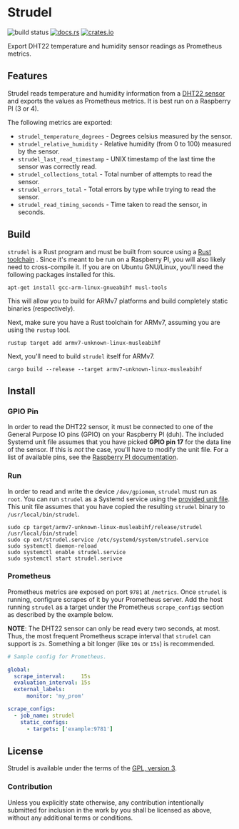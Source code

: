 # Strudel

![build status](https://github.com/56quarters/strudel/actions/workflows/rust.yml/badge.svg)
[![docs.rs](https://docs.rs/strudel/badge.svg)](https://docs.rs/strudel/)
[![crates.io](https://img.shields.io/crates/v/strudel.svg)](https://crates.io/crates/strudel/)

Export DHT22 temperature and humidity sensor readings as Prometheus metrics.

## Features

Strudel reads temperature and humidity information from a [DHT22 sensor](https://learn.adafruit.com/dht)
and exports  the values as Prometheus metrics. It is best run on a Raspberry PI (3 or 4).

The following metrics are exported:

* `strudel_temperature_degrees` - Degrees celsius measured by the sensor.
* `strudel_relative_humidity` - Relative humidity (from 0 to 100) measured by the sensor.
* `strudel_last_read_timestamp` - UNIX timestamp of the last time the sensor was correctly read.
* `strudel_collections_total` - Total number of attempts to read the sensor.
* `strudel_errors_total` - Total errors by type while trying to read the sensor.
* `strudel_read_timing_seconds` - Time taken to read the sensor, in seconds.

## Build

`strudel` is a Rust program and must be built from source using a [Rust toolchain](https://rustup.rs/)
. Since it's meant  to be run on a Raspberry PI, you will also likely need to cross-compile it. If you
are on Ubuntu GNU/Linux, you'll need the following packages installed for this.

```text
apt-get install gcc-arm-linux-gnueabihf musl-tools
```

This will allow you to build for ARMv7 platforms and build completely static binaries (respectively).

Next, make sure you have a Rust toolchain for ARMv7, assuming you are using the `rustup` tool.

```text
rustup target add armv7-unknown-linux-musleabihf
```

Next, you'll need to build `strudel` itself for ARMv7.

```text
cargo build --release --target armv7-unknown-linux-musleabihf
```

## Install

### GPIO Pin

In order to read the DHT22 sensor, it must be connected to one of the General Purpose IO pins (GPIO)
on your Raspberry PI (duh). The included Systemd unit file assumes that you have picked **GPIO pin 17**
for the data line of the sensor. If this is *not* the case, you'll have to modify the unit file. For
a list of available pins, see the [Raspberry PI documentation](https://www.raspberrypi.com/documentation/computers/os.html#gpio-and-the-40-pin-header).

### Run

In order to read and write the device `/dev/gpiomem`, `strudel` must run as `root`. You can run
`strudel` as a Systemd service using the [provided unit file](ext/strudel.service). This unit file
assumes that you have copied the resulting `strudel` binary to `/usr/local/bin/strudel`.

```text
sudo cp target/armv7-unknown-linux-musleabihf/release/strudel /usr/local/bin/strudel
sudo cp ext/strudel.service /etc/systemd/system/strudel.service
sudo systemctl daemon-reload
sudo systemctl enable strudel.service
sudo systemctl start strudel.serivce
```

### Prometheus

Prometheus metrics are exposed on port `9781` at `/metrics`. Once `strudel`
is running, configure scrapes of it by your Prometheus server. Add the host running
`strudel` as a target under the Prometheus `scrape_configs` section as described by
the example below.

**NOTE**: The DHT22 sensor can only be read every two seconds, at most. Thus, the most
frequent Prometheus scrape interval that `strudel` can support is `2s`. Something a bit
longer (like `10s` or `15s`) is recommended.

```yaml
# Sample config for Prometheus.

global:
  scrape_interval:     15s
  evaluation_interval: 15s
  external_labels:
      monitor: 'my_prom'

scrape_configs:
  - job_name: strudel
    static_configs:
      - targets: ['example:9781']
```

## License

Strudel is available under the terms of the [GPL, version 3](LICENSE).

### Contribution

Unless you explicitly state otherwise, any contribution intentionally submitted
for inclusion in the work by you shall be licensed as above, without any
additional terms or conditions.
